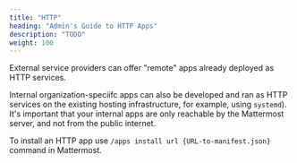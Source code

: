 ```yaml
---
title: "HTTP"
heading: "Admin's Guide to HTTP Apps"
description: "TODO"
weight: 100
---
```


External service providers can offer "remote" apps already deployed as HTTP
services. 

Internal organization-speciifc apps can also be developed and ran as HTTP
services on the existing hosting infrastructure, for example, using `systemd`).
It's important that your internal apps are only reachable by the Mattermost
server, and not from the public internet.

To install an HTTP app use `/apps install url {URL-to-manifest.json}` command in
Mattermost.